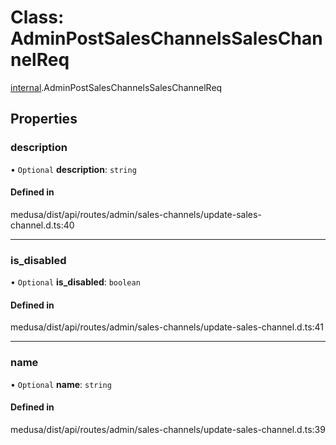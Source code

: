 # Class: AdminPostSalesChannelsSalesChannelReq

[internal](../modules/internal-20.md).AdminPostSalesChannelsSalesChannelReq

## Properties

### description

• `Optional` **description**: `string`

#### Defined in

medusa/dist/api/routes/admin/sales-channels/update-sales-channel.d.ts:40

___

### is\_disabled

• `Optional` **is\_disabled**: `boolean`

#### Defined in

medusa/dist/api/routes/admin/sales-channels/update-sales-channel.d.ts:41

___

### name

• `Optional` **name**: `string`

#### Defined in

medusa/dist/api/routes/admin/sales-channels/update-sales-channel.d.ts:39
